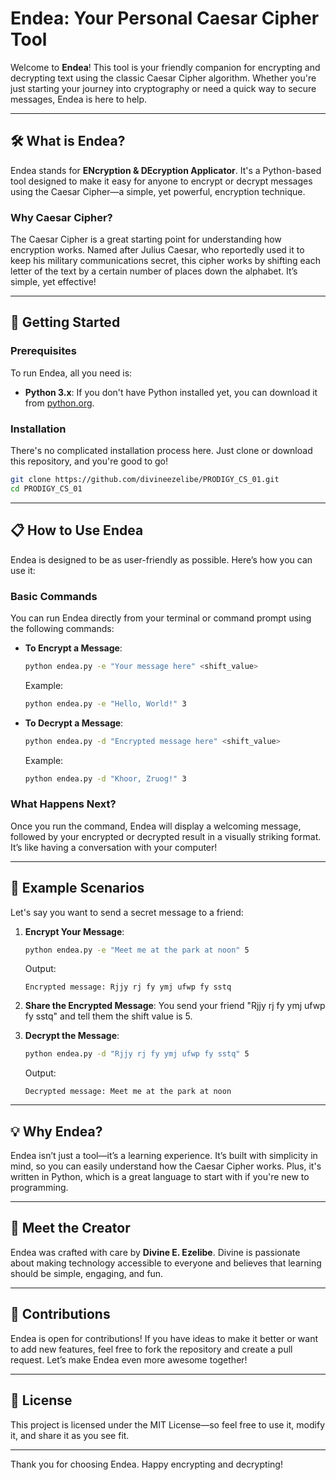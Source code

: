 # Endea: Your Personal Caesar Cipher Tool

Welcome to **Endea**! This tool is your friendly companion for encrypting and decrypting text using the classic Caesar Cipher algorithm. Whether you're just starting your journey into cryptography or need a quick way to secure messages, Endea is here to help.

---

## 🛠 What is Endea?

Endea stands for **ENcryption & DEcryption Applicator**. It's a Python-based tool designed to make it easy for anyone to encrypt or decrypt messages using the Caesar Cipher—a simple, yet powerful, encryption technique.

### Why Caesar Cipher?

The Caesar Cipher is a great starting point for understanding how encryption works. Named after Julius Caesar, who reportedly used it to keep his military communications secret, this cipher works by shifting each letter of the text by a certain number of places down the alphabet. It’s simple, yet effective!

---

## 🚀 Getting Started

### Prerequisites

To run Endea, all you need is:

- **Python 3.x**: If you don't have Python installed yet, you can download it from [python.org](https://www.python.org/).

### Installation

There's no complicated installation process here. Just clone or download this repository, and you're good to go!

```bash
git clone https://github.com/divineezelibe/PRODIGY_CS_01.git
cd PRODIGY_CS_01
```

---

## 📋 How to Use Endea

Endea is designed to be as user-friendly as possible. Here’s how you can use it:

### Basic Commands

You can run Endea directly from your terminal or command prompt using the following commands:

- **To Encrypt a Message**:
  ```bash
  python endea.py -e "Your message here" <shift_value>
  ```
  Example:
  ```bash
  python endea.py -e "Hello, World!" 3
  ```

- **To Decrypt a Message**:
  ```bash
  python endea.py -d "Encrypted message here" <shift_value>
  ```
  Example:
  ```bash
  python endea.py -d "Khoor, Zruog!" 3
  ```

### What Happens Next?

Once you run the command, Endea will display a welcoming message, followed by your encrypted or decrypted result in a visually striking format. It’s like having a conversation with your computer!

---

## 📜 Example Scenarios

Let's say you want to send a secret message to a friend:

1. **Encrypt Your Message**:
   ```bash
   python endea.py -e "Meet me at the park at noon" 5
   ```
   Output:
   ```
   Encrypted message: Rjjy rj fy ymj ufwp fy sstq
   ```

2. **Share the Encrypted Message**: You send your friend "Rjjy rj fy ymj ufwp fy sstq" and tell them the shift value is 5.

3. **Decrypt the Message**:
   ```bash
   python endea.py -d "Rjjy rj fy ymj ufwp fy sstq" 5
   ```
   Output:
   ```
   Decrypted message: Meet me at the park at noon
   ```

---

## 💡 Why Endea?

Endea isn’t just a tool—it’s a learning experience. It’s built with simplicity in mind, so you can easily understand how the Caesar Cipher works. Plus, it's written in Python, which is a great language to start with if you're new to programming.

---

## 🌟 Meet the Creator

Endea was crafted with care by **Divine E. Ezelibe**. Divine is passionate about making technology accessible to everyone and believes that learning should be simple, engaging, and fun.

---

## 🤝 Contributions

Endea is open for contributions! If you have ideas to make it better or want to add new features, feel free to fork the repository and create a pull request. Let’s make Endea even more awesome together!

---

## 📝 License

This project is licensed under the MIT License—so feel free to use it, modify it, and share it as you see fit.

---

Thank you for choosing Endea. Happy encrypting and decrypting!


